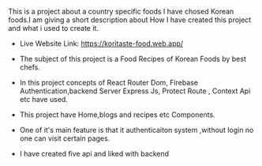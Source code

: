 
This is a project about a country specific foods I have chosed Korean foods.I am giving a short description about How I have created this project and what i used to create it.

 * Live Website Link: https://koritaste-food.web.app/

* The subject of this project is a Food Recipes of Korean Foods by best chefs.
* In this project concepts of React Router Dom, Firebase Authentication,backend Server Express Js, Protect Route , Context Api etc have used.
* This project have Home,blogs and recipes etc Components.
* One of it's main feature is that it authenticaiton system ,without login no one can visit certain pages.
* I have created five api and liked with backend
